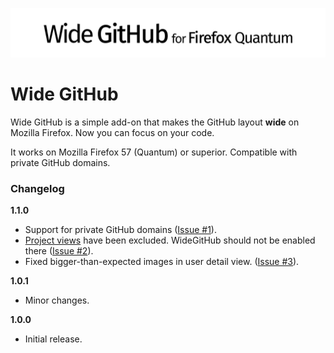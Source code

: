 ![wide github logo](icons/WideGitHub_LogoExpanded.png?raw=true)

# Wide GitHub

Wide GitHub is a simple add-on that makes the GitHub layout **wide** on Mozilla Firefox.
Now you can focus on your code.

It works on Mozilla Firefox 57 (Quantum) or superior. Compatible with private GitHub domains.

### Changelog

**1.1.0**
- Support for private GitHub domains ([Issue #1](https://github.com/fabiocchetti/widegithub/issues/1)).
- [Project views](https://help.github.com/en/articles/about-project-boards) have been excluded. WideGitHub should not be enabled there ([Issue #2](https://github.com/fabiocchetti/widegithub/issues/2)).
- Fixed bigger-than-expected images in user detail view. ([Issue #3](https://github.com/fabiocchetti/widegithub/issues/3)).

**1.0.1**
- Minor changes.

**1.0.0**
- Initial release.
